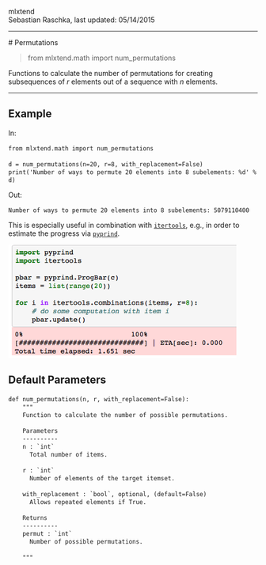 mlxtend  
Sebastian Raschka, last updated: 05/14/2015


<hr>
# Permutations

> from mlxtend.math import num_permutations

Functions to calculate the number of permutations for creating subsequences of *r* elements out of a sequence with *n* elements.

<hr>

## Example

In:

	from mlxtend.math import num_permutations

	d = num_permutations(n=20, r=8, with_replacement=False)
	print('Number of ways to permute 20 elements into 8 subelements: %d' % d)

Out:	

	Number of ways to permute 20 elements into 8 subelements: 5079110400

This is especially useful in combination with [`itertools`](https://docs.python.org/3/library/itertools.html), e.g., in order to estimate the progress via [`pyprind`](https://github.com/rasbt/pyprind).
    
    

![](./img/combinations_pyprind.png)

## Default Parameters



    def num_permutations(n, r, with_replacement=False):
        """ 
        Function to calculate the number of possible permutations.
        
        Parameters
        ----------
        n : `int`
          Total number of items.
    
        r : `int`
          Number of elements of the target itemset.
    
        with_replacement : `bool`, optional, (default=False)
          Allows repeated elements if True.
      
        Returns
        ----------
        permut : `int`
          Number of possible permutations.
        
        """
